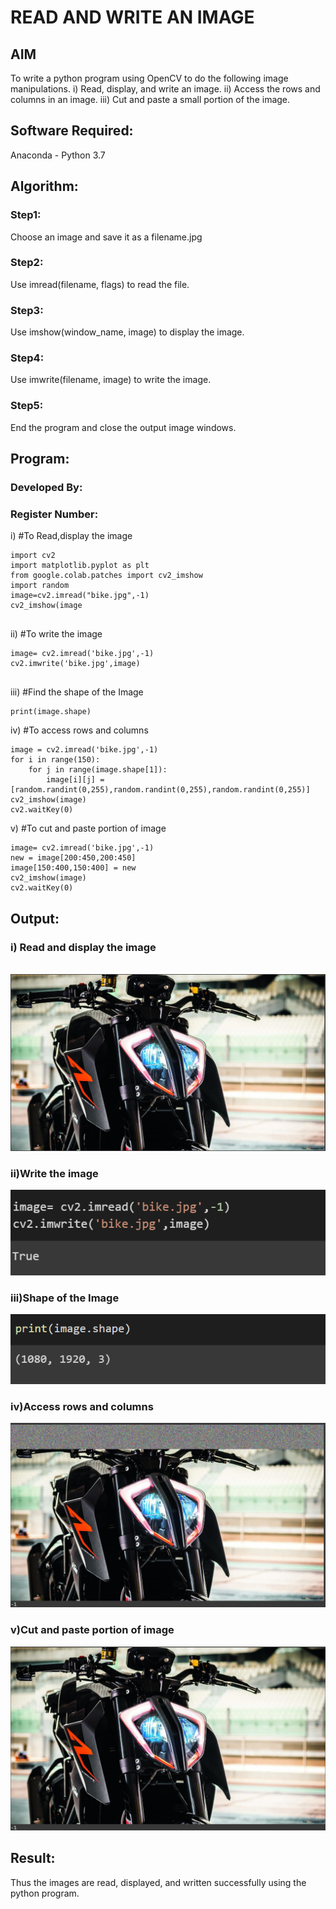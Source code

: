# READ AND WRITE AN IMAGE
## AIM
To write a python program using OpenCV to do the following image manipulations.
i) Read, display, and write an image.
ii) Access the rows and columns in an image.
iii) Cut and paste a small portion of the image.

## Software Required:
Anaconda - Python 3.7
## Algorithm:
### Step1:
Choose an image and save it as a filename.jpg
### Step2:
Use imread(filename, flags) to read the file.
### Step3:
Use imshow(window_name, image) to display the image.
### Step4:
Use imwrite(filename, image) to write the image.
### Step5:
End the program and close the output image windows.
## Program:
### Developed By:
### Register Number: 
i) #To Read,display the image
```
import cv2
import matplotlib.pyplot as plt
from google.colab.patches import cv2_imshow
import random
image=cv2.imread("bike.jpg",-1)
cv2_imshow(image
  

```
ii) #To write the image
```
image= cv2.imread('bike.jpg',-1)
cv2.imwrite('bike.jpg',image)


```
iii) #Find the shape of the Image
```
print(image.shape)

```
iv) #To access rows and columns

```
image = cv2.imread('bike.jpg',-1)
for i in range(150):
    for j in range(image.shape[1]):
        image[i][j] = [random.randint(0,255),random.randint(0,255),random.randint(0,255)]
cv2_imshow(image)
cv2.waitKey(0)

```
v) #To cut and paste portion of image
```
image= cv2.imread('bike.jpg',-1)
new = image[200:450,200:450]
image[150:400,150:400] = new
cv2_imshow(image)
cv2.waitKey(0)
```
## Output:

### i) Read and display the image

<br>![output](d1.png)

### ii)Write the image

![output](d3.png)


### iii)Shape of the Image

![output](d2.png)
### iv)Access rows and columns

![output](d4.png)

### v)Cut and paste portion of image

![output](d5.png)

## Result:
Thus the images are read, displayed, and written successfully using the python program.


